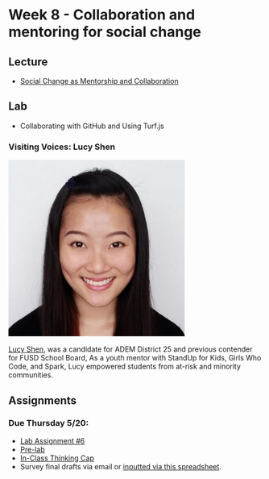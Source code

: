 # Week 8 - Collaboration and mentoring for social change

## Lecture
- [Social Change as Mentorship and Collaboration](./Materials/AA191_S_W7_Lecture_7.pdf)

## Lab
-  Collaborating with GitHub and Using Turf.js
<!-- -  [Collaborating with GitHub and Using Turf.js](./Lab/) -->
### Visiting Voices: Lucy Shen

<img src="./Materials/lucyshen.jpg" alt="Lucy picture" width="350"/>

[Lucy Shen](https://twitter.com/lyrratic), was a candidate for ADEM District 25 and previous contender for FUSD School Board, As a youth mentor with StandUp for Kids, Girls Who Code, and Spark, Lucy empowered students from at-risk and minority communities.

## Assignments

### Due Thursday 5/20:
- [Lab Assignment #6](../week_7/Lab/lab_assignment.md)
- [Pre-lab](./Materials/pre-lab.md)
- [In-Class Thinking Cap](https://github.com/albertkun/21S-ASIAAM-191A/discussions/149)
- Survey final drafts via email or [inputted via this spreadsheet](https://docs.google.com/spreadsheets/d/1B5QTtB3iDFuOXT3z6kv1Dwr1eNku9AeVAHF55YEZXFs/edit#gid=0).
